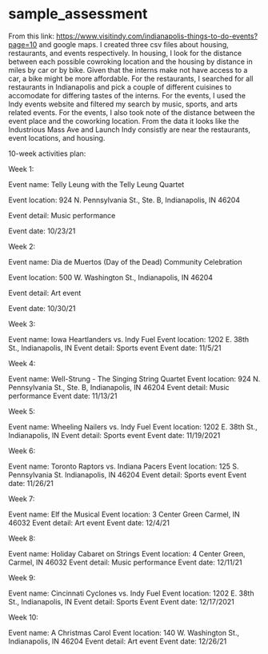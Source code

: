 # sample_assessment

From this link: https://www.visitindy.com/indianapolis-things-to-do-events?page=10 and google maps. I created three csv files about housing, restaurants, and events respectively. In housing, I look for the distance between each possible cowroking location and the housing by distance in miles by car or by bike. Given that the interns make not have access to a car, a bike might be more affordable. For the restaurants, I searched for all restaurants in Indianapolis and pick a couple of different cuisines to accomodate for differing tastes of the interns. For the events, I used the Indy events website and filtered my search by music, sports, and arts related events. For the events, I also took note of the distance between the event place and the coworking location. From the data it looks like the Industrious Mass Ave and Launch Indy consistly are near the restaurants, event locations, and housing. 


10-week activities plan:


Week 1: 

Event name: Telly Leung with the Telly Leung Quartet

Event location: 924 N. Pennsylvania St., Ste. B, Indianapolis, IN 46204

Event detail: Music performance

Event date: 10/23/21


Week 2: 

Event name: Dia de Muertos (Day of the Dead) Community Celebration 

Event location: 500 W. Washington St., Indianapolis, IN 46204

Event detail: Art event 

Event date: 10/30/21


Week 3: 

Event name: Iowa Heartlanders vs. Indy Fuel
Event location: 1202 E. 38th St., Indianapolis, IN
Event detail: Sports event 
Event date: 11/5/21


Week 4: 

Event name: Well-Strung - The Singing String Quartet
Event location: 924 N. Pennsylvania St., Ste. B, Indianapolis, IN 46204
Event detail: Music performance
Event date: 11/13/21


Week 5: 

Event name: Wheeling Nailers vs. Indy Fuel
Event location: 1202 E. 38th St., Indianapolis, IN
Event detail: Sports event
Event date: 11/19/2021


Week 6:

Event name: Toronto Raptors vs. Indiana Pacers
Event location: 125 S. Pennsylvania St. Indianapolis, IN 46204
Event detail: Sports event
Event date: 11/26/21


Week 7: 

Event name: Elf the Musical
Event location: 3 Center Green Carmel, IN 46032
Event detail: Art event 
Event date: 12/4/21


Week 8: 

Event name: Holiday Cabaret on Strings
Event location: 4 Center Green, Carmel, IN 46032
Event detail: Music performance
Event date: 12/11/21


Week 9: 

Event name: Cincinnati Cyclones vs. Indy Fuel
Event location: 1202 E. 38th St., Indianapolis, IN
Event detail: Sports Event 
Event date: 12/17/2021


Week 10: 

Event name: A Christmas Carol
Event location: 140 W. Washington St., Indianapolis, IN 46204
Event detail: Art event
Event date: 12/26/21
